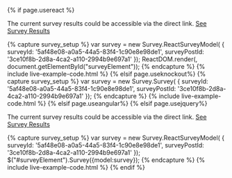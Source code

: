 {% if page.usereact %}
<p> The current survey results could be accessible via the direct link. <a href="http://dxsurvey.com/Results/Survey/5af48e08-a0a5-44a5-83f4-1c90e8e98de1" target="_blank">See Survey Results</a></p>
{% capture survey_setup %}
var survey = new Survey.ReactSurveyModel( { 
        surveyId: '5af48e08-a0a5-44a5-83f4-1c90e8e98de1',
        surveyPostId: '3ce10f8b-2d8a-4ca2-a110-2994b9e697a1'
    });
ReactDOM.render(<Survey.Survey model={survey} />, document.getElementById("surveyElement"));    
{% endcapture %}
{% include live-example-code.html %}
{% elsif page.useknockout%}
{% capture survey_setup %}
var survey = new Survey.Survey(
    { 
        surveyId: '5af48e08-a0a5-44a5-83f4-1c90e8e98de1',
        surveyPostId: '3ce10f8b-2d8a-4ca2-a110-2994b9e697a1'
    });
{% endcapture %}
{% include live-example-code.html %}
{% elsif page.useangular%}
{% elsif page.usejquery%}
<p> The current survey results could be accessible via the direct link. <a href="http://dxsurvey.com/Results/Survey/5af48e08-a0a5-44a5-83f4-1c90e8e98de1" target="_blank">See Survey Results</a></p>
{% capture survey_setup %}
var survey = new Survey.ReactSurveyModel( { 
        surveyId: '5af48e08-a0a5-44a5-83f4-1c90e8e98de1',
        surveyPostId: '3ce10f8b-2d8a-4ca2-a110-2994b9e697a1'
    });
$("#surveyElement").Survey({model:survey});  
{% endcapture %}
{% include live-example-code.html %}
{% endif %}